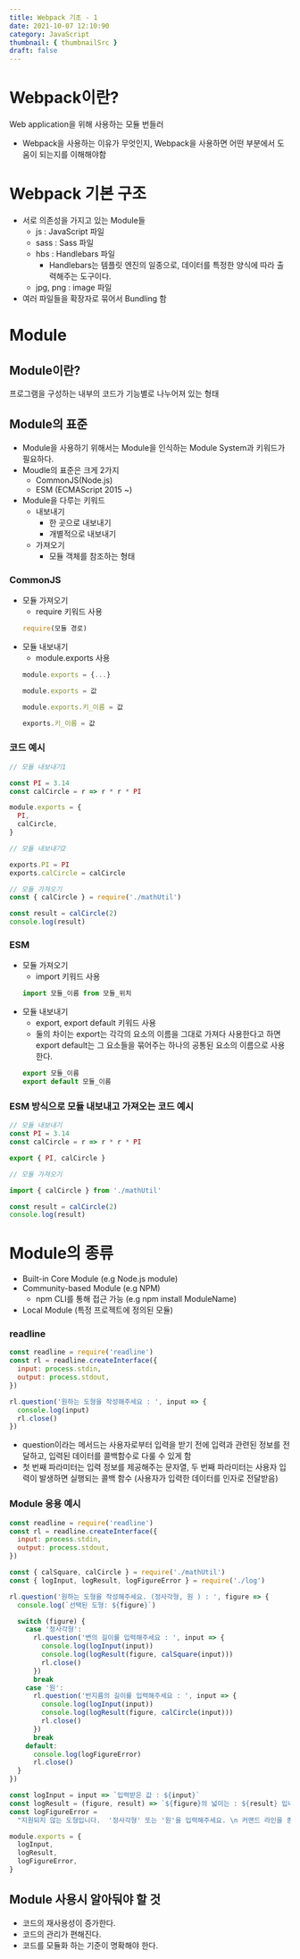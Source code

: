 ```yaml
---
title: Webpack 기초 - 1
date: 2021-10-07 12:10:90
category: JavaScript
thumbnail: { thumbnailSrc }
draft: false
---
```


# Webpack이란?

Web application을 위해 사용하는 모듈 번들러

- Webpack을 사용하는 이유가 무엇인지, Webpack을 사용하면 어떤 부분에서 도움이 되는지를 이해해야함

# Webpack 기본 구조

- 서로 의존성을 가지고 있는 Module들
  - js : JavaScript 파일
  - sass : Sass 파일
  - hbs : Handlebars 파일
    - Handlebars는 템플릿 엔진의 일종으로, 데이터를 특정한 양식에 따라 출력해주는 도구이다.
  - jpg, png : image 파일
- 여러 파일들을 확장자로 묶어서 Bundling 함

# Module

## Module이란?

프로그램을 구성하는 내부의 코드가 기능별로 나누어져 있는 형태

## Module의 표준

- Module을 사용하기 위해서는 Module을 인식하는 Module System과 키워드가 필요하다.
- Moudle의 표준은 크게 2가지
  - CommonJS(Node.js)
  - ESM (ECMAScript 2015 ~)
- Module을 다루는 키워드
  - 내보내기
    - 한 곳으로 내보내기
    - 개별적으로 내보내기
  - 가져오기
    - 모듈 객체를 참조하는 형태

### CommonJS

- 모듈 가져오기
  - require 키워드 사용
  ```jsx
  require(모듈 경로)
  ```
- 모듈 내보내기
  - module.exports 사용
  ```jsx
  module.exports = {...}

  module.exports = 값

  module.exports.키_이름 = 값

  exports.키_이름 = 값
  ```

### 코드 예시

```jsx
// 모듈 내보내기1

const PI = 3.14
const calCircle = r => r * r * PI

module.exports = {
  PI,
  calCircle,
}

// 모듈 내보내기2

exports.PI = PI
exports.calCircle = calCircle
```

```jsx
// 모듈 가져오기
const { calCircle } = require('./mathUtil')

const result = calCircle(2)
console.log(result)
```

### ESM

- 모듈 가져오기
  - import 키워드 사용
  ```jsx
  import 모듈_이름 from 모듈_위치
  ```
- 모듈 내보내기
  - export, export default 키워드 사용
  - 둘의 차이는 export는 각각의 요소의 이름을 그대로 가져다 사용한다고 하면 export default는 그 요소들을 묶어주는 하나의 공통된 요소의 이름으로 사용한다.
  ```jsx
  export 모듈_이름
  export default 모듈_이름
  ```

### ESM 방식으로 모듈 내보내고 가져오는 코드 예시

```jsx
// 모듈 내보내기
const PI = 3.14
const calCircle = r => r * r * PI

export { PI, calCircle }
```

```jsx
// 모듈 가져오기

import { calCircle } from './mathUtil'

const result = calCircle(2)
console.log(result)
```

# Module의 종류

- Built-in Core Module (e.g Node.js module)
- Community-based Module (e.g NPM)
  - npm CLI를 통해 접근 가능 (e.g npm install ModuleName)
- Local Module (특정 프로젝트에 정의된 모듈)

### readline

```jsx
const readline = require('readline')
const rl = readline.createInterface({
  input: process.stdin,
  output: process.stdout,
})

rl.question('원하는 도형을 작성해주세요 : ', input => {
  console.log(input)
  rl.close()
})
```

- question이라는 메서드는 사용자로부터 입력을 받기 전에 입력과 관련된 정보를 전달하고, 입력된 데이터를 콜백함수로 다룰 수 있게 함
- 첫 번째 파라미터는 입력 정보를 제공해주는 문자열, 두 번째 파라미터는 사용자 입력이 발생하면 실행되는 콜백 함수 (사용자가 입력한 데이터를 인자로 전달받음)

### Module 응용 예시

```jsx
const readline = require('readline')
const rl = readline.createInterface({
  input: process.stdin,
  output: process.stdout,
})

const { calSquare, calCircle } = require('./mathUtil')
const { logInput, logResult, logFigureError } = require('./log')

rl.question('원하는 도형을 작성해주세요. (정사각형, 원 ) : ', figure => {
  console.log(`선택된 도형: ${figure}`)

  switch (figure) {
    case '정사각형':
      rl.question('변의 길이를 입력해주세요 : ', input => {
        console.log(logInput(input))
        console.log(logResult(figure, calSquare(input)))
        rl.close()
      })
      break
    case '원':
      rl.question('반지름의 길이를 입력해주세요 : ', input => {
        console.log(logInput(input))
        console.log(logResult(figure, calCircle(input)))
        rl.close()
      })
      break
    default:
      console.log(logFigureError)
      rl.close()
  }
})
```

```jsx
const logInput = input => `입력받은 값 : ${input}`
const logResult = (figure, result) => `${figure}의 넓이는 : ${result} 입니다.`
const logFigureError =
  "지원되지 않는 도형입니다.  '정사각형' 또는 '원'을 입력해주세요. \n 커맨드 라인을 종료합니다."

module.exports = {
  logInput,
  logResult,
  logFigureError,
}
```

## Module 사용시 알아둬야 할 것

- 코드의 재사용성이 증가한다.
- 코드의 관리가 편해진다.
- 코드를 모듈화 하는 기준이 명확해야 한다.
